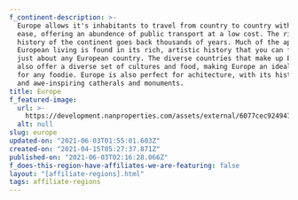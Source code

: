 ```yaml
---
f_continent-description: >-
  Europe allows it's inhabitants to travel from country to country with extreame
  ease, offering an abundence of public transport at a low cost. The rich
  history of the continent goes back thousands of years. Much of the appeal of
  European living is found in its rich, artistic history that you can find in
  just about any European country. The diverse countries that make up Europe
  also offer a diverse set of cultures and food, making Europe an ideal place
  for any foodie. Europe is also perfect for achitecture, with its historical
  and awe-inspiring catherals and monuments.
title: Europe
f_featured-image:
  url: >-
    https://development.nanproperties.com/assets/external/6077cec92494748d931a4279_602f64ef85bf9content_global-properties-europe.jpeg
  alt: null
slug: europe
updated-on: "2021-06-03T01:55:01.603Z"
created-on: "2021-04-15T05:27:37.871Z"
published-on: "2021-06-03T02:16:28.066Z"
f_does-this-region-have-affiliates-we-are-featuring: false
layout: "[affiliate-regions].html"
tags: affiliate-regions
---
```

